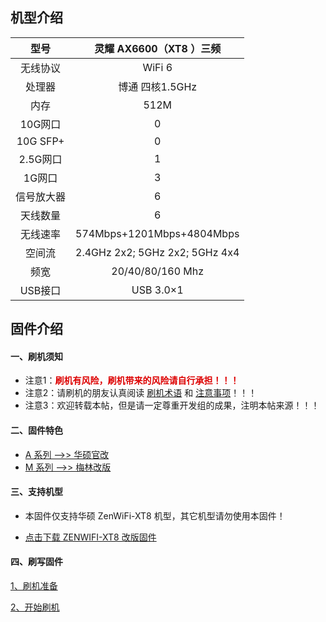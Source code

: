 ## 机型介绍

| 型号 | 灵耀 AX6600（XT8 ）三频 |
|:--:|:--:|
| 无线协议 | WiFi 6 | 
| 处理器 | 博通 四核1.5GHz | 
| 内存 | 512M | 
| 10G网口 | 0 | 
| 10G SFP+ | 0 | 
| 2.5G网口 | 1 | 
| 1G网口 | 3 | 
| 信号放大器 | 6 | 
| 天线数量 | 6 | 
| 无线速率 | 574Mbps+1201Mbps+4804Mbps | 
| 空间流 | 2.4GHz 2x2; 5GHz 2x2; 5GHz 4x4 | 
| 频宽 | 20/40/80/160 Mhz | 
| USB接口 | USB 3.0×1 | 

## 固件介绍
#### 一、刷机须知
* 注意1：**<font color="#dd0000">刷机有风险，刷机带来的风险请自行承担！！！</font><br />**
* 注意2：请刷机的朋友认真阅读 [刷机术语](/zh/guide/asus/flash/flash_info.html) 和 [注意事项](/zh/guide/asus/flash/flash_matter.html)！！！
* 注意3：欢迎转载本帖，但是请一定尊重开发组的成果，注明本帖来源！！！

#### 二、固件特色
* [A 系列 ——>> 华硕官改](/zh/guide/asus/firmware-a.md)
* [M 系列 ——>> 梅林改版](/zh/guide/asus/firmware-g.md)

#### 三、支持机型
* 本固件仅支持华硕 ZenWiFi-XT8 机型，其它机型请勿使用本固件！

* [点击下载 ZENWIFI-XT8 改版固件](https://www.asusgo.com/firmware/download?devicename=zenwifi-xt8&firmware=merlin)

#### 四、刷写固件

[1、刷机准备](/zh/guide/asus/flash/flash_prepare.html) 

[2、开始刷机](/zh/guide/asus/flash/flash_start.html) 